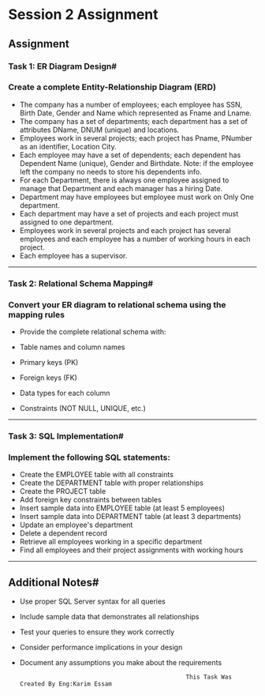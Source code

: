 # Session 2 Assignment
## Assignment

### Task 1: ER Diagram Design#
### Create a complete Entity-Relationship Diagram (ERD)

- The company has a number of employees; each employee has SSN, Birth Date, Gender and Name which represented as Fname and Lname.
- The company has a set of departments; each department has a set of attributes DName, DNUM (unique) and locations.
- Employees work in several projects; each project has Pname, PNumber as an identifier, Location City.
- Each employee may have a set of dependents; each dependent has Dependent Name (unique), Gender and Birthdate. Note: if the employee left the company no needs to store his dependents info.
- For each Department, there is always one employee assigned to manage that Department and each manager has a hiring Date.
- Department may have employees but employee must work on Only One department.
- Each department may have a set of projects and each project must assigned to one department.
- Employees work in several projects and each project has several employees and each employee has a number of working hours in each project.
- Each employee has a supervisor.
_________________________________________________________________________
### Task 2: Relational Schema Mapping#
### Convert your ER diagram to relational schema using the mapping rules

- Provide the complete relational schema with:

- Table names and column names
- Primary keys (PK)
- Foreign keys (FK)
- Data types for each column
- Constraints (NOT NULL, UNIQUE, etc.)
____________________________________________________________________________
### Task 3: SQL Implementation#
### Implement the following SQL statements:

- Create the EMPLOYEE table with all constraints
- Create the DEPARTMENT table with proper relationships
- Create the PROJECT table
- Add foreign key constraints between tables
- Insert sample data into EMPLOYEE table (at least 5 employees)
- Insert sample data into DEPARTMENT table (at least 3 departments)
- Update an employee's department
- Delete a dependent record
- Retrieve all employees working in a specific department
- Find all employees and their project assignments with working hours
_________________________________________________________________________
## Additional Notes#
- Use proper SQL Server syntax for all queries
- Include sample data that demonstrates all relationships
- Test your queries to ensure they work correctly
- Consider performance implications in your design
- Document any assumptions you make about the requirements


                                                     This Task Was Created By Eng:Karim Essam
